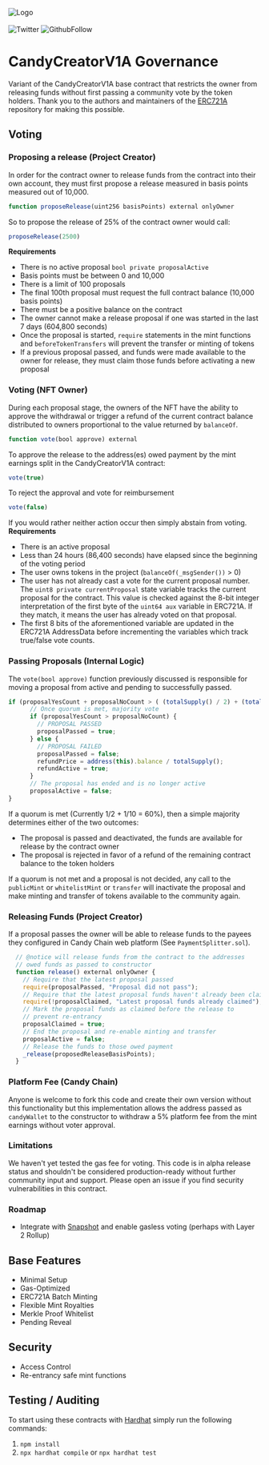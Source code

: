 ![Logo](https://res.cloudinary.com/candy-labs/image/upload/v1644974796/smaller_dep6qo.png)
</br>
</br>
![Twitter](https://img.shields.io/twitter/follow/Candy_Chain_?style=social)
![GithubFollow](https://img.shields.io/github/followers/Candy-Labs?style=social)

# CandyCreatorV1A Governance
Variant of the CandyCreatorV1A base contract that restricts the owner from releasing funds without first passing a community vote by the token holders. Thank you to the authors and maintainers of the [ERC721A](https://github.com/chiru-labs/ERC721A) repository for making this possible.

## Voting 
### Proposing a release (Project Creator)
In order for the contract owner to release funds from the contract into their own account, they must first propose a release measured in basis points measured out of 10,000. 
```javascript
function proposeRelease(uint256 basisPoints) external onlyOwner
```
So to propose the release of 25% of the contract owner would call:
```javascript
proposeRelease(2500)
```
**Requirements**
* There is no active proposal `bool private proposalActive`
* Basis points must be between 0 and 10,000
* There is a limit of 100 proposals
* The final 100th proposal must request the full contract balance (10,000 basis points)
* There must be a positive balance on the contract 
* The owner cannot make a release proposal if one was started in the last 7 days (604,800 seconds)
* Once the proposal is started, `require` statements in the mint functions and `beforeTokenTransfers` will prevent the transfer or minting of tokens
* If a previous proposal passed, and funds were made available to the owner for release, they must claim those funds before activating a new proposal

### Voting (NFT Owner)
During each proposal stage, the owners of the NFT have the ability to approve the withdrawal or trigger a refund of the current contract balance distributed to owners proportional to the value returned by `balanceOf`.
```javascript
function vote(bool approve) external
```
To approve the release to the address(es) owed payment by the mint earnings split in the CandyCreatorV1A contract:
```javascript
vote(true)
```
To reject the approval and vote for reimbursement
```javascript
vote(false)
```
If you would rather neither action occur then simply abstain from voting. 
**Requirements**
* There is an active proposal
* Less than 24 hours (86,400 seconds) have elapsed since the beginning of the voting period
* The user owns tokens in the project (`balanceOf(_msgSender())` > 0)
* The user has not already cast a vote for the current proposal number. The `uint8 private currentProposal` state variable tracks the current proposal for the contract. This value is checked against the 8-bit integer interpretation of the first byte of the `uint64 aux` variable in ERC721A. If they match, it means the user has already voted on that proposal. 
* The first 8 bits of the aforementioned variable are updated in the ERC721A AddressData before incrementing the variables which track true/false vote counts. 

### Passing Proposals (Internal Logic)
The `vote(bool approve)` function previously discussed is responsible for moving a proposal from active and pending to successfully passed. 
```javascript
if (proposalYesCount + proposalNoCount > ( (totalSupply() / 2) + (totalSupply() / 10) )) {
      // Once quorum is met, majority vote 
      if (proposalYesCount > proposalNoCount) {
        // PROPOSAL PASSED
        proposalPassed = true;
      } else {
        // PROPOSAL FAILED
        proposalPassed = false;
        refundPrice = address(this).balance / totalSupply();
        refundActive = true;
      }
      // The proposal has ended and is no longer active
      proposalActive = false;
}
```
If a quorum is met (Currently 1/2 + 1/10 = 60%), then a simple majority determines either of the two outcomes:
* The proposal is passed and deactivated, the funds are available for release by the contract owner
* The proposal is rejected in favor of a refund of the remaining contract balance to the token holders

If a quorum is not met and a proposal is not decided, any call to the `publicMint` or `whitelistMint` or `transfer` will inactivate the proposal and make minting and transfer of tokens available to the community again.

### Releasing Funds (Project Creator)
If a proposal passes the owner will be able to release funds to the payees they configured in Candy Chain web platform (See `PaymentSplitter.sol`).
```javascript
  // @notice will release funds from the contract to the addresses
  // owed funds as passed to constructor 
  function release() external onlyOwner {
    // Require that the latest proposal passed 
    require(proposalPassed, "Proposal did not pass");
    // Require that the latest proposal funds haven't already been claimed
    require(!proposalClaimed, "Latest proposal funds already claimed");
    // Mark the proposal funds as claimed before the release to
    // prevent re-entrancy
    proposalClaimed = true;
    // End the proposal and re-enable minting and transfer
    proposalActive = false;
    // Release the funds to those owed payment
    _release(proposedReleaseBasisPoints);
  }
```
### Platform Fee (Candy Chain)
Anyone is welcome to fork this code and create their own version without this functionality but this implementation allows the address passed as `candyWallet` to the constructor to withdraw a 5% platform fee from the mint earnings without voter approval.

### Limitations 
We haven't yet tested the gas fee for voting. This code is in alpha release status and shouldn't be considered production-ready without further community input and support. Please open an issue if you find security vulnerabilities in this contract.

### Roadmap 
* Integrate with [Snapshot](https://docs.snapshot.org/) and enable gasless voting (perhaps with Layer 2 Rollup)

## Base Features 
* Minimal Setup
* Gas-Optimized
* ERC721A Batch Minting
* Flexible Mint Royalties
* Merkle Proof Whitelist
* Pending Reveal

## Security 
* Access Control
* Re-entrancy safe mint functions

## Testing / Auditing 
To start using these contracts with [Hardhat](https://hardhat.org/) simply run the following commands:
1. `npm install`
2. `npx hardhat compile` or `npx hardhat test`

